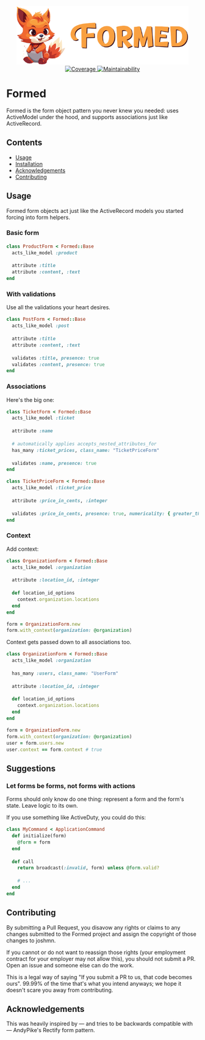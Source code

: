 <div align="center">
  <img width="450" src="https://github.com/joshmn/formed/raw/master/logo.png" alt="Formed logo" />
</div>

<div align="center">
    <a href="https://codecov.io/gh/joshmn/formed">
        <img src="https://codecov.io/gh/joshmn/formed/branch/master/graph/badge.svg?token=5LCOB4ESHL" alt="Coverage"/>
    </a>
    <a href="https://codeclimate.com/github/joshmn/formed/maintainability">
        <img src="https://api.codeclimate.com/v1/badges/9c075416ce74985d5c6c/maintainability" alt="Maintainability"/>
    </a>
</div>


# Formed

Formed is the form object pattern you never knew you needed: uses ActiveModel under the hood, and supports associations just like ActiveRecord.

## Contents

* [Usage](#usage)
* [Installation](*installation)
* [Acknowledgements](*acknowledgements)
* [Contributing](*contribuing)

## Usage

Formed form objects act just like the ActiveRecord models you started forcing into form helpers.

### Basic form 

```ruby
class ProductForm < Formed::Base 
  acts_like_model :product 
  
  attribute :title 
  attribute :content, :text 
end
```

### With validations

Use all the validations your heart desires.

```ruby
class PostForm < Formed::Base 
  acts_like_model :post 
  
  attribute :title  
  attribute :content, :text 
  
  validates :title, presence: true 
  validates :content, presence: true 
end
```

### Associations

Here's the big one:

```ruby
class TicketForm < Formed::Base 
  acts_like_model :ticket 
  
  attribute :name

  # automatically applies accepts_nested_attributes_for
  has_many :ticket_prices, class_name: "TicketPriceForm"

  validates :name, presence: true  
end
```

```ruby
class TicketPriceForm < Formed::Base
  acts_like_model :ticket_price

  attribute :price_in_cents, :integer

  validates :price_in_cents, presence: true, numericality: { greater_than: 0 }
end
```

### Context

Add context:

```ruby
class OrganizationForm < Formed::Base 
  acts_like_model :organization 
  
  attribute :location_id, :integer 
  
  def location_id_options
    context.organization.locations
  end
end
```

```ruby
form = OrganizationForm.new
form.with_context(organization: @organization)
```

Context gets passed down to all associations too.

```ruby
class OrganizationForm < Formed::Base 
  acts_like_model :organization 
  
  has_many :users, class_name: "UserForm"
  
  attribute :location_id, :integer 
  
  def location_id_options
    context.organization.locations
  end
end
```

```ruby
form = OrganizationForm.new 
form.with_context(organization: @organization)
user = form.users.new
user.context == form.context # true 
```

## Suggestions

### Let forms be forms, not forms with actions

Forms should only know do one thing: represent a form and the form's state. Leave logic to its own.

If you use something like ActiveDuty, you could do this:

```ruby
class MyCommand < ApplicationCommand
  def initialize(form)
    @form = form 
  end
  
  def call
    return broadcast(:invalid, form) unless @form.valid? 
    
    # ...
  end
end
```

## Contributing

By submitting a Pull Request, you disavow any rights or claims to any changes submitted to the Formed project and assign the copyright of those changes to joshmn.

If you cannot or do not want to reassign those rights (your employment contract for your employer may not allow this), you should not submit a PR. Open an issue and someone else can do the work.

This is a legal way of saying "If you submit a PR to us, that code becomes ours". 99.99% of the time that's what you intend anyways; we hope it doesn't scare you away from contributing.

## Acknowledgements

This was heavily inspired by — and tries to be backwards compatible with — AndyPike's Rectify form pattern.  
